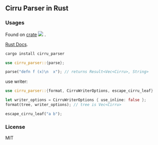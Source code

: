 ## Cirru Parser in Rust

### Usages

Found on [crate](https://crates.io/crates/cirru_parser) ![](https://img.shields.io/crates/v/cirru_parser?style=flat-square) .

[Rust Docs](https://docs.rs/crate/cirru_parser/).

```bash
cargo install cirru_parser
```

```rs
use cirru_parser::{parse};

parse("defn f (x)\n  x"); // returns Result<Vec<Cirru>, String>
```

use writer:

```rs
use cirru_parser::{format, CirruWriterOptions, escape_cirru_leaf}

let writer_options = CirruWriterOptions { use_inline: false };
format(tree, writer_options); // tree is Vec<Cirru>

escape_cirru_leaf("a b");
```

### License

MIT
